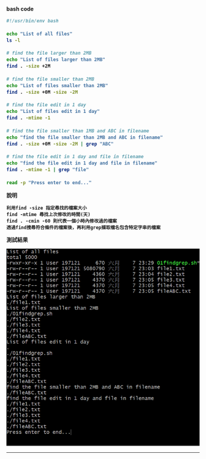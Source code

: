 <strong>bash code<strong>
```bash
#!/usr/bin/env bash

echo "List of all files"
ls -l

# find the file larger than 2MB
echo "List of files larger than 2MB"
find . -size +2M

# find the file smaller than 2MB
echo "List of files smaller than 2MB"
find . -size +0M -size -2M

# find the file edit in 1 day
echo "List of files edit in 1 day"
find . -mtime -1

# find the file smaller than 1MB and ABC in filename
echo "find the file smaller than 2MB and ABC in filename"
find . -size +0M -size -2M | grep "ABC"

# find the file edit in 1 day and file in filename
echo "find the file edit in 1 day and file in filename"
find . -mtime -1 | grep "file"

read -p "Press enter to end..." 

```

說明

<pre><code>利用find -size 指定尋找的檔案大小
find -mtime 尋找上次修改的時間(天)
find . -cmin -60 則代表一個小時內修改過的檔案
透過find搜尋符合條件的檔案後，再利用grep擷取檔名包含特定字串的檔案
</code></pre>

測試結果

![image](https://github.com/HongScarlet/homework/blob/master/bash/img/01findgrep.png)


***
